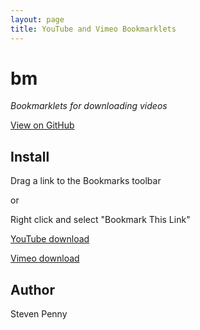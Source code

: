 ```yaml
---
layout: page
title: YouTube and Vimeo Bookmarklets
---
```


# bm
*Bookmarklets for downloading videos* 

[View on GitHub](http://github.com/svnpenn/bm)

## Install
Drag a link to the Bookmarks toolbar

or

Right click and select "Bookmark This Link"

[YouTube download][yy]

[Vimeo download][vv]

## Author
Steven Penny

[vv]:javascript:document.body.appendChild(document.createElement("script")).src="http://svnpenn.github.io/bm/vimeo.js";void(0)
[yy]:javascript:document.body.appendChild(document.createElement("script")).src="http://svnpenn.github.io/bm/yt.js";void(0)
